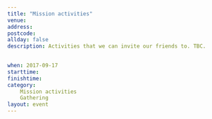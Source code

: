 ```yaml
---
title: "Mission activities"
venue: 
address: 
postcode: 
allday: false
description: Activities that we can invite our friends to. TBC.

  
when: 2017-09-17
starttime: 
finishtime: 
category:
    Mission activities
    Gathering
layout: event
---
```

